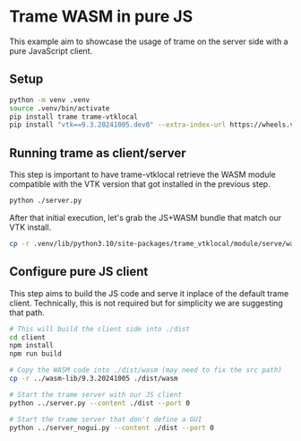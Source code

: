 # Trame WASM in pure JS

This example aim to showcase the usage of trame on the server side with a pure JavaScript client.

## Setup

```bash
python -m venv .venv
source .venv/bin/activate
pip install trame trame-vtklocal
pip install "vtk==9.3.20241005.dev0" --extra-index-url https://wheels.vtk.org
```

## Running trame as client/server

This step is important to have trame-vtklocal retrieve the WASM module compatible with the VTK version that got installed in the previous step.

```bash
python ./server.py
```

After that initial execution, let's grab the JS+WASM bundle that match our VTK install.

```bash 
cp -r .venv/lib/python3.10/site-packages/trame_vtklocal/module/serve/wasm/ wasm-lib
```

## Configure pure JS client

This step aims to build the JS code and serve it inplace of the default trame client. 
Technically, this is not required but for simplicity we are suggesting that path.

```bash
# This will build the client side into ./dist
cd client
npm install
npm run build

# Copy the WASM code into ./dist/wasm (may need to fix the src path)
cp -r ../wasm-lib/9.3.20241005 ./dist/wasm

# Start the trame server with our JS client
python ../server.py --content ./dist --port 0

# Start the trame server that don't define a GUI
python ../server_nogui.py --content ./dist --port 0
```

